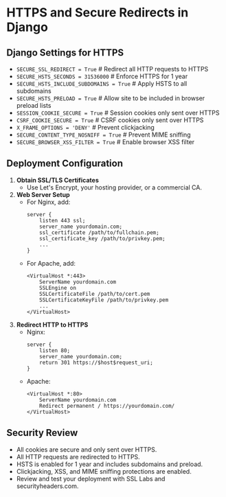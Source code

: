 # HTTPS and Secure Redirects in Django

## Django Settings for HTTPS

- `SECURE_SSL_REDIRECT = True` # Redirect all HTTP requests to HTTPS
- `SECURE_HSTS_SECONDS = 31536000` # Enforce HTTPS for 1 year
- `SECURE_HSTS_INCLUDE_SUBDOMAINS = True` # Apply HSTS to all subdomains
- `SECURE_HSTS_PRELOAD = True` # Allow site to be included in browser preload lists
- `SESSION_COOKIE_SECURE = True` # Session cookies only sent over HTTPS
- `CSRF_COOKIE_SECURE = True` # CSRF cookies only sent over HTTPS
- `X_FRAME_OPTIONS = 'DENY'` # Prevent clickjacking
- `SECURE_CONTENT_TYPE_NOSNIFF = True` # Prevent MIME sniffing
- `SECURE_BROWSER_XSS_FILTER = True` # Enable browser XSS filter

## Deployment Configuration

1. **Obtain SSL/TLS Certificates**
   - Use Let's Encrypt, your hosting provider, or a commercial CA.
2. **Web Server Setup**
   - For Nginx, add:
     ```
     server {
         listen 443 ssl;
         server_name yourdomain.com;
         ssl_certificate /path/to/fullchain.pem;
         ssl_certificate_key /path/to/privkey.pem;
         ...
     }
     ```
   - For Apache, add:
     ```
     <VirtualHost *:443>
         ServerName yourdomain.com
         SSLEngine on
         SSLCertificateFile /path/to/cert.pem
         SSLCertificateKeyFile /path/to/privkey.pem
         ...
     </VirtualHost>
     ```
3. **Redirect HTTP to HTTPS**
   - Nginx:
     ```
     server {
         listen 80;
         server_name yourdomain.com;
         return 301 https://$host$request_uri;
     }
     ```
   - Apache:
     ```
     <VirtualHost *:80>
         ServerName yourdomain.com
         Redirect permanent / https://yourdomain.com/
     </VirtualHost>
     ```

## Security Review

- All cookies are secure and only sent over HTTPS.
- All HTTP requests are redirected to HTTPS.
- HSTS is enabled for 1 year and includes subdomains and preload.
- Clickjacking, XSS, and MIME sniffing protections are enabled.
- Review and test your deployment with SSL Labs and securityheaders.com.
